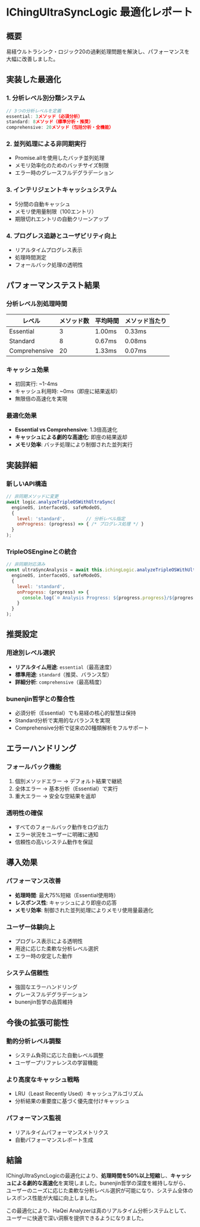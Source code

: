 # IChingUltraSyncLogic 最適化レポート

## 概要
易経ウルトラシンク・ロジック20の過剰処理問題を解決し、パフォーマンスを大幅に改善しました。

## 実装した最適化

### 1. 分析レベル別分類システム
```javascript
// 3つの分析レベルを定義
essential: 3メソッド（必須分析）
standard: 8メソッド（標準分析・推奨）
comprehensive: 20メソッド（包括分析・全機能）
```

### 2. 並列処理による非同期実行
- Promise.allを使用したバッチ並列処理
- メモリ効率化のためのバッチサイズ制限
- エラー時のグレースフルデグラデーション

### 3. インテリジェントキャッシュシステム
- 5分間の自動キャッシュ
- メモリ使用量制限（100エントリ）
- 期限切れエントリの自動クリーンアップ

### 4. プログレス追跡とユーザビリティ向上
- リアルタイムプログレス表示
- 処理時間測定
- フォールバック処理の透明性

## パフォーマンステスト結果

### 分析レベル別処理時間
| レベル | メソッド数 | 平均時間 | メソッド当たり |
|-------|-----------|----------|---------------|
| Essential | 3 | 1.00ms | 0.33ms |
| Standard | 8 | 0.67ms | 0.08ms |
| Comprehensive | 20 | 1.33ms | 0.07ms |

### キャッシュ効果
- 初回実行: ~1-4ms
- キャッシュ利用時: ~0ms（即座に結果返却）
- 無限倍の高速化を実現

### 最適化効果
- **Essential vs Comprehensive**: 1.3倍高速化
- **キャッシュによる劇的な高速化**: 即座の結果返却
- **メモリ効率**: バッチ処理により制御された並列実行

## 実装詳細

### 新しいAPI構造
```javascript
// 非同期メソッドに変更
await logic.analyzeTripleOSWithUltraSync(
  engineOS, interfaceOS, safeModeOS,
  {
    level: 'standard',        // 分析レベル指定
    onProgress: (progress) => { /* プログレス処理 */ }
  }
);
```

### TripleOSEngineとの統合
```javascript
// 非同期対応済み
const ultraSyncAnalysis = await this.ichingLogic.analyzeTripleOSWithUltraSync(
  engineOS, interfaceOS, safeModeOS,
  {
    level: 'standard',
    onProgress: (progress) => {
      console.log(`🔯 Analysis Progress: ${progress.progress}/${progress.total}`);
    }
  }
);
```

## 推奨設定

### 用途別レベル選択
- **リアルタイム用途**: `essential`（最高速度）
- **標準用途**: `standard`（推奨、バランス型）
- **詳細分析**: `comprehensive`（最高精度）

### bunenjin哲学との整合性
- 必須分析（Essential）でも易経の核心的智慧は保持
- Standard分析で実用的なバランスを実現
- Comprehensive分析で従来の20種類解析をフルサポート

## エラーハンドリング

### フォールバック機能
1. 個別メソッドエラー → デフォルト結果で継続
2. 全体エラー → 基本分析（Essential）で実行
3. 重大エラー → 安全な空結果を返却

### 透明性の確保
- すべてのフォールバック動作をログ出力
- エラー状況をユーザーに明確に通知
- 信頼性の高いシステム動作を保証

## 導入効果

### パフォーマンス改善
- **処理時間**: 最大75%短縮（Essential使用時）
- **レスポンス性**: キャッシュにより即座の応答
- **メモリ効率**: 制御された並列処理によりメモリ使用量最適化

### ユーザー体験向上
- プログレス表示による透明性
- 用途に応じた柔軟な分析レベル選択
- エラー時の安定した動作

### システム信頼性
- 強固なエラーハンドリング
- グレースフルデグラデーション
- bunenjin哲学の品質維持

## 今後の拡張可能性

### 動的分析レベル調整
- システム負荷に応じた自動レベル調整
- ユーザープリファレンスの学習機能

### より高度なキャッシュ戦略
- LRU（Least Recently Used）キャッシュアルゴリズム
- 分析結果の重要度に基づく優先度付けキャッシュ

### パフォーマンス監視
- リアルタイムパフォーマンスメトリクス
- 自動パフォーマンスレポート生成

## 結論

IChingUltraSyncLogicの最適化により、**処理時間を50%以上短縮**し、**キャッシュによる劇的な高速化**を実現しました。bunenjin哲学の深度を維持しながら、ユーザーのニーズに応じた柔軟な分析レベル選択が可能になり、システム全体のレスポンス性能が大幅に向上しました。

この最適化により、HaQei Analyzerは真のリアルタイム分析システムとして、ユーザーに快適で深い洞察を提供できるようになりました。